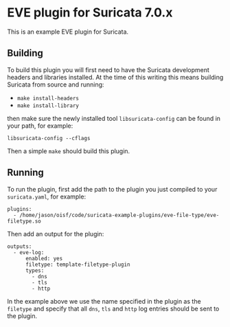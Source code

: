 # EVE plugin for Suricata 7.0.x

This is an example EVE plugin for Suricata.

## Building

To build this plugin you will first need to have the Suricata
development headers and libraries installed. At the time of this
writing this means building Suricata from source and running:
- `make install-headers`
- `make install-library`

then make sure the newly installed tool `libsuricata-config` can be
found in your path, for example:
```
libsuricata-config --cflags
```

Then a simple `make` should build this plugin.

## Running

To run the plugin, first add the path to the plugin you just compiled to
your `suricata.yaml`, for example:
```
plugins:
  - /home/jason/oisf/code/suricata-example-plugins/eve-file-type/eve-filetype.so
```

Then add an output for the plugin:
```
outputs:
  - eve-log:
      enabled: yes
      filetype: template-filetype-plugin
      types:
        - dns
        - tls
        - http
```

In the example above we use the name specified in the plugin as the
`filetype` and specify that all `dns`, `tls` and `http` log entries
should be sent to the plugin.
